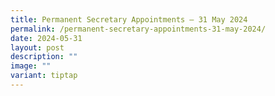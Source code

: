 ```yaml
---
title: Permanent Secretary Appointments – 31 May 2024
permalink: /permanent-secretary-appointments-31-may-2024/
date: 2024-05-31
layout: post
description: ""
image: ""
variant: tiptap
---
```

